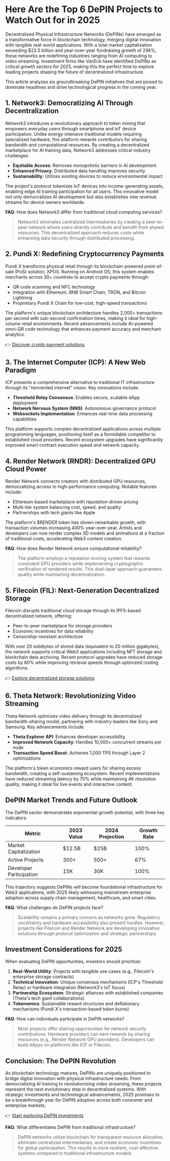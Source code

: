 # Here Are the Top 6 DePIN Projects to Watch Out for in 2025

Decentralized Physical Infrastructure Networks (DePINs) have emerged as a transformative force in blockchain technology, merging digital innovation with tangible real-world applications. With a total market capitalization exceeding $22.5 billion and year-over-year fundraising growth of 296%, these networks are redefining industries ranging from AI computing to video streaming. Investment firms like VanEck have identified DePINs as critical growth sectors for 2025, making this the perfect time to explore leading projects shaping the future of decentralized infrastructure.

This article analyzes six groundbreaking DePIN initiatives that are poised to dominate headlines and drive technological progress in the coming year.

## 1. Network3: Democratizing AI Through Decentralization

Network3 introduces a revolutionary approach to token mining that empowers everyday users through smartphone and IoT device participation. Unlike energy-intensive traditional models requiring specialized hardware, this platform rewards contributors for sharing bandwidth and computational resources. By creating a decentralized marketplace for AI training data, Network3 addresses critical industry challenges:

- **Equitable Access**: Removes monopolistic barriers in AI development
- **Enhanced Privacy**: Distributed data handling improves security
- **Sustainability**: Utilizes existing devices to reduce environmental impact

The project's protocol tokenizes IoT devices into income-generating assets, enabling edge AI training participation for all users. This innovative model not only democratizes AI development but also establishes new revenue streams for device owners worldwide.

**FAQ**: How does Network3 differ from traditional cloud computing services?
> Network3 eliminates centralized intermediaries by creating a peer-to-peer network where users directly contribute and benefit from shared resources. This decentralized approach reduces costs while enhancing data security through distributed processing.

## 2. Pundi X: Redefining Cryptocurrency Payments

Pundi X transforms physical retail through its blockchain-powered point-of-sale (PoS) solution, XPOS. Running on Android OS, this system enables merchants across 30+ countries to accept crypto payments through:

- QR code scanning and NFC technology
- Integration with Ethereum, BNB Smart Chain, TRON, and Bitcoin Lightning
- Proprietary Pundi X Chain for low-cost, high-speed transactions

The platform's unique blockchain architecture handles 2,000+ transactions per second with sub-second confirmation times, making it ideal for high-volume retail environments. Recent advancements include AI-powered omni-QR code technology that enhances payment accuracy and merchant analytics.

👉 [Discover crypto payment solutions](https://bit.ly/okx-bonus)

## 3. The Internet Computer (ICP): A New Web Paradigm

ICP presents a comprehensive alternative to traditional IT infrastructure through its "reinvented internet" vision. Key innovations include:

- **Threshold Relay Consensus**: Enables secure, scalable dApp deployment
- **Network Nervous System (NNS)**: Autonomous governance protocol
- **Websockets Implementation**: Enhances real-time data processing capabilities

This platform supports complex decentralized applications across multiple programming languages, positioning itself as a formidable competitor to established cloud providers. Recent ecosystem upgrades have significantly improved smart contract execution speed and network capacity.

## 4. Render Network (RNDR): Decentralized GPU Cloud Power

Render Network connects creators with distributed GPU resources, democratizing access to high-performance computing. Notable features include:

- Ethereum-based marketplace with reputation-driven pricing
- Multi-tier system balancing cost, speed, and quality
- Partnerships with tech giants like Apple

The platform's $RENDER token has shown remarkable growth, with transaction volumes increasing 400% year-over-year. Artists and developers can now render complex 3D models and animations at a fraction of traditional costs, accelerating Web3 content creation.

**FAQ**: How does Render Network ensure computational reliability?
> The platform employs a reputation scoring system that rewards consistent GPU providers while implementing cryptographic verification of rendered results. This dual-layer approach guarantees quality while maintaining decentralization.

## 5. Filecoin (FIL): Next-Generation Decentralized Storage

Filecoin disrupts traditional cloud storage through its IPFS-based decentralized network, offering:

- Peer-to-peer marketplace for storage providers
- Economic incentives for data reliability
- Censorship-resistant architecture

With over 20 exbibytes of stored data (equivalent to 20 million gigabytes), the network supports critical Web3 applications including NFT storage and blockchain data archiving. Recent protocol upgrades have reduced storage costs by 60% while improving retrieval speeds through optimized routing algorithms.

👉 [Explore decentralized storage solutions](https://bit.ly/okx-bonus)

## 6. Theta Network: Revolutionizing Video Streaming

Theta Network optimizes video delivery through its decentralized bandwidth-sharing model, partnering with industry leaders like Sony and Samsung. Key advancements include:

- **Theta Explorer API**: Enhances developer accessibility
- **Improved Network Capacity**: Handles 10,000+ concurrent streams per node
- **Transaction Speed Boost**: Achieves 1,000 TPS through Layer 2 optimizations

The platform's token economics reward users for sharing excess bandwidth, creating a self-sustaining ecosystem. Recent implementations have reduced streaming latency by 70% while maintaining 4K resolution quality, making it ideal for live events and interactive content.

## DePIN Market Trends and Future Outlook

The DePIN sector demonstrates exponential growth potential, with three key indicators:

| Metric                | 2023 Value | 2024 Projection | Growth Rate |
|-----------------------|------------|-----------------|-------------|
| Market Capitalization | $12.5B     | $25B            | 100%        |
| Active Projects       | 300+       | 500+            | 67%         |
| Developer Participation| 15K        | 30K             | 100%        |

This trajectory suggests DePINs will become foundational infrastructure for Web3 applications, with 2025 likely witnessing mainstream enterprise adoption across supply chain management, healthcare, and smart cities.

**FAQ**: What challenges do DePIN projects face?
> Scalability remains a primary concern as networks grow. Regulatory uncertainty and hardware accessibility also present hurdles. However, projects like Filecoin and Render Network are developing innovative solutions through protocol optimization and strategic partnerships.

## Investment Considerations for 2025

When evaluating DePIN opportunities, investors should prioritize:

1. **Real-World Utility**: Projects with tangible use cases (e.g., Filecoin's enterprise storage contracts)
2. **Technical Innovation**: Unique consensus mechanisms (ICP's Threshold Relay) or hardware integration (Network3's IoT focus)
3. **Partnership Ecosystem**: Strategic alliances with established companies (Theta's tech giant collaborations)
4. **Tokenomics**: Sustainable reward structures and deflationary mechanisms (Pundi X's transaction-based token burns)

**FAQ**: How can individuals participate in DePIN networks?
> Most projects offer staking opportunities for network security contributions. Hardware providers can earn rewards by sharing resources (e.g., Render Network GPU providers). Developers can build dApps on platforms like ICP or Filecoin.

## Conclusion: The DePIN Revolution

As blockchain technology matures, DePINs are uniquely positioned to bridge digital innovation with physical infrastructure needs. From democratizing AI training to revolutionizing video streaming, these projects represent the next evolutionary step in decentralized systems. With strategic investments and technological advancements, 2025 promises to be a breakthrough year for DePIN adoption across both consumer and enterprise markets.

👉 [Start exploring DePIN investments](https://bit.ly/okx-bonus)

**FAQ**: What differentiates DePIN from traditional infrastructure?
> DePIN networks utilize blockchain for transparent resource allocation, eliminate centralized intermediaries, and create economic incentives for global participation. This results in more resilient, cost-effective systems compared to traditional infrastructure models.